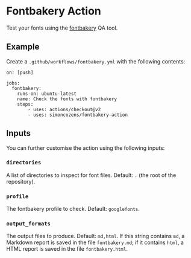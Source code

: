 # Fontbakery Action

Test your fonts using the [fontbakery](https://github.com/googlefonts/fontbakery) QA tool.

## Example

Create a `.github/workflows/fontbakery.yml` with the following contents:

```
on: [push]

jobs:
  fontbakery:
    runs-on: ubuntu-latest
    name: Check the fonts with fontbakery
    steps:
        - uses: actions/checkout@v2
        - uses: simoncozens/fontbakery-action
```

## Inputs

You can further customise the action using the following inputs:

### `directories`

A list of directories to inspect for font files. Default: `.` (the root of the repository).

### `profile`

The fontbakery profile to check. Default: `googlefonts`.

### `output_formats`

The output files to produce. Default: `md,html`. If this string contains `md`, a Markdown report is saved in the file `fontbakery.md`; if it contains `html`, a HTML report is saved in the file `fontbakery.html`.
